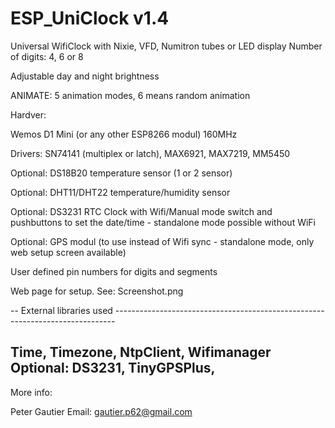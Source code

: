 # ESP_UniClock v1.4

Universal WifiClock with Nixie, VFD, Numitron tubes or LED display
Number of digits: 4, 6 or 8

Adjustable day and night brightness

ANIMATE: 5 animation modes, 6 means random animation

Hardver:

Wemos D1 Mini (or any other ESP8266 modul) 160MHz

Drivers: SN74141 (multiplex or latch), MAX6921, MAX7219, MM5450

Optional: DS18B20 temperature sensor  (1 or 2 sensor)
 
Optional: DHT11/DHT22 temperature/humidity sensor

Optional: DS3231 RTC Clock with Wifi/Manual mode switch and pushbuttons to set the date/time - standalone mode possible without WiFi

Optional: GPS modul (to use instead of Wifi sync  - standalone mode, only web setup screen available)

User defined pin numbers for digits and segments

Web page for setup. See: Screenshot.png

-- External libraries used ------------------------------------------------------------------------------

Time, Timezone, NtpClient, Wifimanager       Optional: DS3231, TinyGPSPlus, 
--------------------------------------------------------------------------------------------------------

More info:

Peter Gautier
 Email: gautier.p62@gmail.com
